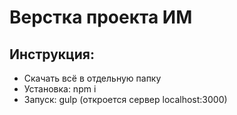 # Верстка проекта ИМ
## Инструкция:
  * Скачать всё в отдельную папку
  * Установка: npm i
  * Запуск: gulp (откроется сервер localhost:3000)
